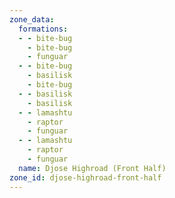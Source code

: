 ```yaml
---
zone_data:
  formations:
  - - bite-bug
    - bite-bug
    - funguar
  - - bite-bug
    - basilisk
    - bite-bug
  - - basilisk
    - basilisk
  - - lamashtu
    - raptor
    - funguar
  - - lamashtu
    - raptor
    - funguar
  name: Djose Highroad (Front Half)
zone_id: djose-highroad-front-half
---
```

